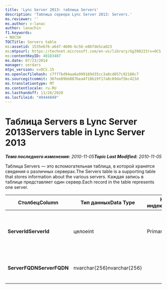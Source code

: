 ```yaml
---
title: 'Lync Server 2013: таблица Servers'
description: 'Таблица сервера Lync Server 2013: Servers.'
ms.reviewer: ''
ms.author: v-lanac
author: lanachin
f1.keywords:
- NOCSH
TOCTitle: Servers table
ms:assetid: 1535e676-a647-4606-bc56-e8bfde5ca823
ms:mtpsurl: https://technet.microsoft.com/en-us/library/Gg398223(v=OCS.15)
ms:contentKeyID: 48183487
ms.date: 07/23/2014
manager: serdars
mtps_version: v=OCS.15
ms.openlocfilehash: c7ff7bd94aa6a999169d35cc3a8cd057c92188c7
ms.sourcegitcommit: 36fee89bb887bea4f18b19f17a8c69daf5bc423d
ms.translationtype: MT
ms.contentlocale: ru-RU
ms.lasthandoff: 11/26/2020
ms.locfileid: "49444849"
---
```

# <a name="servers-table-in-lync-server-2013"></a><span data-ttu-id="71923-103">Таблица Servers в Lync Server 2013</span><span class="sxs-lookup"><span data-stu-id="71923-103">Servers table in Lync Server 2013</span></span>

<div data-xmlns="http://www.w3.org/1999/xhtml">

<div class="topic" data-xmlns="http://www.w3.org/1999/xhtml" data-msxsl="urn:schemas-microsoft-com:xslt" data-cs="https://msdn.microsoft.com/">

<div data-asp="https://msdn2.microsoft.com/asp">



</div>

<div id="mainSection">

<div id="mainBody"><span data-ttu-id="71923-104">

<span> </span></span><span class="sxs-lookup"><span data-stu-id="71923-104">

<span> </span></span></span>

<span data-ttu-id="71923-105">_**Тема последнего изменения:** 2010-11-05_</span><span class="sxs-lookup"><span data-stu-id="71923-105">_**Topic Last Modified:** 2010-11-05_</span></span>

<span data-ttu-id="71923-106">Таблица Servers — это вспомогательная таблица, в которой хранятся сведения о различных серверах.</span><span class="sxs-lookup"><span data-stu-id="71923-106">The Servers table is a supporting table that stores information about the various servers.</span></span> <span data-ttu-id="71923-107">Каждая запись в таблице представляет один сервер.</span><span class="sxs-lookup"><span data-stu-id="71923-107">Each record in the table represents one server.</span></span>


<table>
<colgroup>
<col style="width: 25%" />
<col style="width: 25%" />
<col style="width: 25%" />
<col style="width: 25%" />
</colgroup>
<thead>
<tr class="header">
<th><span data-ttu-id="71923-108">Столбец</span><span class="sxs-lookup"><span data-stu-id="71923-108">Column</span></span></th>
<th><span data-ttu-id="71923-109">Тип данных</span><span class="sxs-lookup"><span data-stu-id="71923-109">Data Type</span></span></th>
<th><span data-ttu-id="71923-110">Ключ/индекс</span><span class="sxs-lookup"><span data-stu-id="71923-110">Key/Index</span></span></th>
<th><span data-ttu-id="71923-111">Сведения</span><span class="sxs-lookup"><span data-stu-id="71923-111">Details</span></span></th>
</tr>
</thead>
<tbody>
<tr class="odd">
<td><p><span data-ttu-id="71923-112"><strong>ServerId</strong></span><span class="sxs-lookup"><span data-stu-id="71923-112"><strong>ServerId</strong></span></span></p></td>
<td><p><span data-ttu-id="71923-113">целое</span><span class="sxs-lookup"><span data-stu-id="71923-113">int</span></span></p></td>
<td><p><span data-ttu-id="71923-114">Primary</span><span class="sxs-lookup"><span data-stu-id="71923-114">Primary</span></span></p></td>
<td><p><span data-ttu-id="71923-115">Уникальный номер, идентифицирующий этот сервер.</span><span class="sxs-lookup"><span data-stu-id="71923-115">Unique number identifying this server.</span></span></p></td>
</tr>
<tr class="even">
<td><p><span data-ttu-id="71923-116"><strong>ServerFQDN</strong></span><span class="sxs-lookup"><span data-stu-id="71923-116"><strong>ServerFQDN</strong></span></span></p></td>
<td><p><span data-ttu-id="71923-117">nvarchar(256)</span><span class="sxs-lookup"><span data-stu-id="71923-117">nvarchar(256)</span></span></p></td>
<td><p> </p></td>
<td><p><span data-ttu-id="71923-118">Полное доменное имя сервера.</span><span class="sxs-lookup"><span data-stu-id="71923-118">Server FQDN.</span></span></p></td>
</tr>
</tbody>
</table><span data-ttu-id="71923-119">


</div>

<span> </span>

</div>

</div>

</span><span class="sxs-lookup"><span data-stu-id="71923-119">


</div>

<span> </span>

</div>

</div>

</span></span></div>

